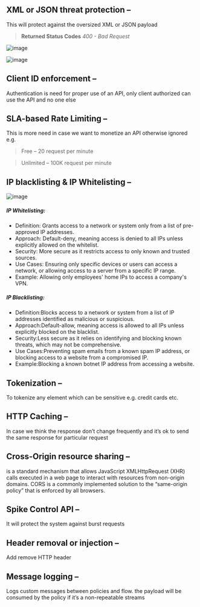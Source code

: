 ## XML or JSON threat protection – 

This will protect against the oversized XML or JSON payload

> **Returned Status Codes**       _400 - Bad Request_

![image](https://github.com/user-attachments/assets/e8b6529d-c7dd-4cf6-b5f1-33dbea88260f)

![image](https://github.com/user-attachments/assets/3e9fac61-95ce-415f-84e4-36286c633d6e)


## Client ID enforcement – 

Authentication is need for proper use of an API, only client authorized can use the API and no one else

## SLA-based Rate Limiting – 

This is more need in case we want to monetize an API otherwise ignored e.g.

 > Free – 20 request per minute

 > Unlimited – 100K request per minute

## IP blacklisting & IP Whitelisting – 

![image](https://github.com/user-attachments/assets/b114ede0-b265-4997-a572-3172b4ae3d78)

##### IP Whitelisting:

- Definition: Grants access to a network or system only from a list of pre-approved IP addresses.
- Approach: Default-deny, meaning access is denied to all IPs unless explicitly allowed on the whitelist.
- Security: More secure as it restricts access to only known and trusted sources.
- Use Cases: Ensuring only specific devices or users can access a network, or allowing access to a server from a specific IP range.
- Example: Allowing only employees' home IPs to access a company's VPN.


##### IP Blacklisting:

- Definition:Blocks access to a network or system from a list of IP addresses identified as malicious or suspicious.
- Approach:Default-allow, meaning access is allowed to all IPs unless explicitly blocked on the blacklist.
- Security:Less secure as it relies on identifying and blocking known threats, which may not be comprehensive.
- Use Cases:Preventing spam emails from a known spam IP address, or blocking access to a website from a compromised IP.
- Example:Blocking a known botnet IP address from accessing a website. 

## Tokenization – 

To tokenize any element which can be sensitive e.g. credit cards etc.

## HTTP Caching – 

In case we think the response don’t change frequently and it’s ok to send the same response for particular request

## Cross-Origin resource sharing – 

is a standard mechanism that allows JavaScript XMLHttpRequest (XHR) calls executed in a web page to interact with resources from non-origin domains. CORS is a commonly implemented solution to the “same-origin policy” that is enforced by all browsers.

## Spike Control API – 

It will protect the system against burst requests

## Header removal or injection – 

Add remove HTTP header

## Message logging – 

Logs custom messages between policies and flow. the payload will be consumed by the policy if it’s a non-repeatable streams

